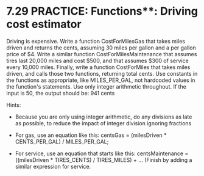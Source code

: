 # 7.29 PRACTICE: Functions**: Driving cost estimator
Driving is expensive. Write a function CostForMilesGas that takes miles driven and returns the cents, assuming 30 miles per gallon and a per gallon price of $4. Write a similar function CostForMilesMaintenance that assumes tires last 20,000 miles and cost $500, and that assumes $300 of service every 10,000 miles. Finally, write a function CostForMiles that takes miles driven, and calls those two functions, returning total cents. Use constants in the functions as appropriate, like MILES_PER_GAL, not hardcoded values in the function's statements. Use only integer arithmetic throughout. If the input is 50, the output should be: 941 cents

Hints:

* Because you are only using integer arithmetic, do any divisions as late as possible, to reduce the impact of integer division ignoring fractions

* For gas, use an equation like this: centsGas = (milesDriven * CENTS_PER_GAL) / MILES_PER_GAL;

* For service, use an equation that starts like this: centsMaintenance = ((milesDriven * TIRES_CENTS) / TIRES_MILES) + … (Finish by adding a similar expression for service.